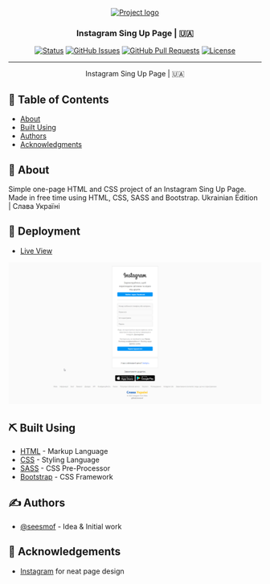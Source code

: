 <p align="center">
  <a href="" rel="noopener">
 <img src="https://blogger.googleusercontent.com/img/b/R29vZ2xl/AVvXsEiNGOcvEiuYSO2ePt9TspDt0-sNI5CXZ88loDydub08P7wmVUlD4iAdazkUHieCLucEnc_FIrsPi2maLa6Qu79t16XKK-SvKDWnGVFA1trlBnqo2_g_Pd2q877SO5lwsC9H8vid81HXyf0KuJUNbGUKnQxI4Km__ZS1ozFCSUe1VjzzPRSG5u7kbGO9/s1000/R1d12ac059f3539d1aa1f1a5d211077df.gif" alt="Project logo"></a>
</p>

<h3 align="center">Instagram Sing Up Page | 🇺🇦</h3>

<div align="center">

[![Status](https://img.shields.io/badge/status-active-success.svg)]()
[![GitHub Issues](https://img.shields.io/github/issues/seesmof/The-Documentation-Compendium.svg)](https://github.com/seesmof/instagram-sign-up-ua/issues)
[![GitHub Pull Requests](https://img.shields.io/github/issues-pr/seesmof/The-Documentation-Compendium.svg)](https://github.com/seesmof/instagram-sign-up-ua/pulls)
[![License](https://img.shields.io/badge/license-MIT-blue.svg)](./LICENSE)

</div>

---

<p align="center"> Instagram Sing Up Page | 🇺🇦
    <br>
</p>

## 📝 Table of Contents

- [About](#about)
- [Built Using](#built_using)
- [Authors](#authors)
- [Acknowledgments](#acknowledgement)

## 🧐 About <a name = "about"></a>

Simple one-page HTML and CSS project of an Instagram Sing Up Page. Made in free time using HTML, CSS, SASS and Bootstrap. Ukrainian Edition | Слава Україні

## 🚀 Deployment <a name = "deployment"></a>

- [Live View](https://seesmof.github.io/instagram-sign-up-ua/)

![Website Page](./img/msedge_BncYq3yzEI.png)

## ⛏️ Built Using <a name = "built_using"></a>

- [HTML](https://www.w3.org/html/) - Markup Language
- [CSS](https://www.w3schools.com/css/) - Styling Language
- [SASS](https://sass-lang.com/) - CSS Pre-Processor
- [Bootstrap](https://getbootstrap.com/) - CSS Framework

## ✍️ Authors <a name = "authors"></a>

- [@seesmof](https://github.com/seesmof) - Idea & Initial work

## 🎉 Acknowledgements <a name = "acknowledgement"></a>

- [Instagram](https://www.instagram.com/accounts/emailsignup/) for neat page design
